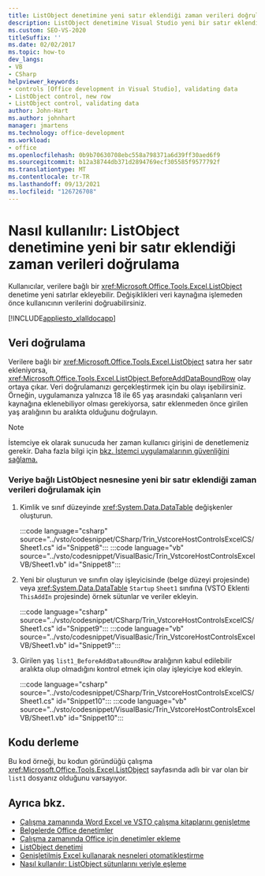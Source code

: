 ```yaml
---
title: ListObject denetimine yeni satır eklendiği zaman verileri doğrulama
description: ListObject denetimine Visual Studio yeni bir satır eklendiği zaman verileri doğrulamak için Visual Studio'i nasıl kullanabileceğiniz hakkında bilgi öğrenin.
ms.custom: SEO-VS-2020
titleSuffix: ''
ms.date: 02/02/2017
ms.topic: how-to
dev_langs:
- VB
- CSharp
helpviewer_keywords:
- controls [Office development in Visual Studio], validating data
- ListObject control, new row
- ListObject control, validating data
author: John-Hart
ms.author: johnhart
manager: jmartens
ms.technology: office-development
ms.workload:
- office
ms.openlocfilehash: 0b9b70630708ebc558a798371a6d39ff30aed6f9
ms.sourcegitcommit: b12a38744db371d2894769ecf305585f9577792f
ms.translationtype: MT
ms.contentlocale: tr-TR
ms.lasthandoff: 09/13/2021
ms.locfileid: "126726708"
---
```

# <a name="how-to-validate-data-when-a-new-row-is-added-to-a-listobject-control"></a>Nasıl kullanılır: ListObject denetimine yeni bir satır eklendiği zaman verileri doğrulama
  Kullanıcılar, verilere bağlı bir <xref:Microsoft.Office.Tools.Excel.ListObject> denetime yeni satırlar ekleyebilir. Değişiklikleri veri kaynağına işlemeden önce kullanıcının verilerini doğruabilirsiniz.

 [!INCLUDE[appliesto_xlalldocapp](../vsto/includes/appliesto-xlalldocapp-md.md)]

## <a name="data-validation"></a>Veri doğrulama
 Verilere bağlı bir <xref:Microsoft.Office.Tools.Excel.ListObject> satıra her satır ekleniyorsa, <xref:Microsoft.Office.Tools.Excel.ListObject.BeforeAddDataBoundRow> olay ortaya çıkar. Veri doğrulamanızı gerçekleştirmek için bu olayı işebilirsiniz. Örneğin, uygulamanıza yalnızca 18 ile 65 yaş arasındaki çalışanların veri kaynağına eklenebiliyor olması gerekiyorsa, satır eklenmeden önce girilen yaş aralığının bu aralıkta olduğunu doğrulayın.

> [!NOTE]
> İstemciye ek olarak sunucuda her zaman kullanıcı girişini de denetlemeniz gerekir. Daha fazla bilgi için [bkz. İstemci uygulamalarının güvenliğini sağlama.](/dotnet/framework/data/adonet/secure-client-applications)

### <a name="to-validate-data-when-a-new-row-is-added-to-data-bound-listobject"></a>Veriye bağlı ListObject nesnesine yeni bir satır eklendiği zaman verileri doğrulamak için

1. Kimlik ve sınıf düzeyinde <xref:System.Data.DataTable> değişkenler oluşturun.

     :::code language="csharp" source="../vsto/codesnippet/CSharp/Trin_VstcoreHostControlsExcelCS/Sheet1.cs" id="Snippet8":::
     :::code language="vb" source="../vsto/codesnippet/VisualBasic/Trin_VstcoreHostControlsExcelVB/Sheet1.vb" id="Snippet8":::

2. Yeni bir oluşturun ve sınıfın olay işleyicisinde (belge düzeyi projesinde) veya <xref:System.Data.DataTable> `Startup` `Sheet1` sınıfına (VSTO Eklenti `ThisAddIn` projesinde) örnek sütunlar ve veriler ekleyin.

     :::code language="csharp" source="../vsto/codesnippet/CSharp/Trin_VstcoreHostControlsExcelCS/Sheet1.cs" id="Snippet9":::
     :::code language="vb" source="../vsto/codesnippet/VisualBasic/Trin_VstcoreHostControlsExcelVB/Sheet1.vb" id="Snippet9":::

3. Girilen yaş `list1_BeforeAddDataBoundRow` aralığının kabul edilebilir aralıkta olup olmadığını kontrol etmek için olay işleyiciye kod ekleyin.

     :::code language="csharp" source="../vsto/codesnippet/CSharp/Trin_VstcoreHostControlsExcelCS/Sheet1.cs" id="Snippet10":::
     :::code language="vb" source="../vsto/codesnippet/VisualBasic/Trin_VstcoreHostControlsExcelVB/Sheet1.vb" id="Snippet10":::

## <a name="compile-the-code"></a>Kodu derleme
 Bu kod örneği, bu kodun göründüğü çalışma <xref:Microsoft.Office.Tools.Excel.ListObject> sayfasında adlı bir var olan bir `list1` dosyanız olduğunu varsayıyor.

## <a name="see-also"></a>Ayrıca bkz.
- [Çalışma zamanında Word Excel ve VSTO çalışma kitaplarını genişletme](../vsto/extending-word-documents-and-excel-workbooks-in-vsto-add-ins-at-run-time.md)
- [Belgelerde Office denetimler](../vsto/controls-on-office-documents.md)
- [Çalışma zamanında Office için denetimler ekleme](../vsto/adding-controls-to-office-documents-at-run-time.md)
- [ListObject denetimi](../vsto/listobject-control.md)
- [Genişletilmiş Excel kullanarak nesneleri otomatikleştirme](../vsto/automating-excel-by-using-extended-objects.md)
- [Nasıl kullanılır: ListObject sütunlarını veriyle eşleme](../vsto/how-to-map-listobject-columns-to-data.md)
